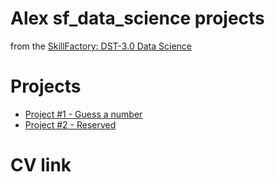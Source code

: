 # Alex sf_data_science projects

from the [SkillFactory: DST-3.0 Data Science](https://skillfactory.ru/data-science)

# Projects

* [Project #1 - Guess a number](https://github.com/Alex010alex/sf_data_science/tree/main/Project_0)
* [Project #2 - Reserved]()

# CV link